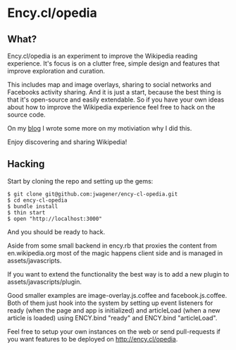 # Ency.cl/opedia

## What?

Ency.cl/opedia is an experiment to improve the Wikipedia reading experience.
It's focus is on a clutter free, simple design and features that improve exploration and curation.

This includes map and image overlays, sharing to social networks and Facebooks activity sharing.
And it is just a start, because the best thing is that it's open-source and easily extendable. So if you have your own ideas about how to improve the Wikipedia experience feel free to hack on the source code.

On my <a href="http://lolcat.biz/" target="_blank">blog</a> I wrote some more on my motiviation why I did this.

Enjoy discovering and sharing Wikipedia!

## Hacking

Start by cloning the repo and setting up the gems:

    $ git clone git@github.com:jwagener/ency-cl-opedia.git
    $ cd ency-cl-opedia
    $ bundle install
    $ thin start
    $ open "http://localhost:3000"

And you should be ready to hack.

Aside from some small backend in ency.rb that proxies the content from en.wikipedia.org
most of the magic happens client side and is managed in assets/javascripts.

If you want to extend the functionality the best way is to add a new plugin to assets/javascripts/plugin.

Good smaller examples are image-overlay.js.coffee and facebook.js.coffee.
Both of them just hook into the system by setting up event listeners for ready (when the page and app is initialized) and articleLoad (when a new article is loaded) using ENCY.bind "ready" and ENCY.bind "articleLoad".

Feel free to setup your own instances on the web or send pull-requests if you want features to be deployed on http://ency.cl/opedia.
